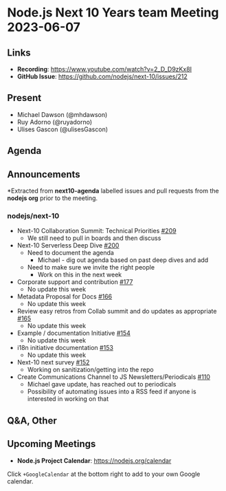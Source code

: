 # Node.js  Next 10 Years team Meeting 2023-06-07

## Links

* **Recording**:  <https://www.youtube.com/watch?v=2_D_D9zKx8I>
* **GitHub Issue**: <https://github.com/nodejs/next-10/issues/212>

## Present

* Michael Dawson (@mhdawson)
* Ruy Adorno (@ruyadorno)
* Ulises Gascon (@ulisesGascon)

## Agenda

## Announcements

*Extracted from **next10-agenda** labelled issues and pull requests from the **nodejs org** prior to the meeting.

### nodejs/next-10

* Next-10 Collaboration Summit: Technical Priorities [#209](https://github.com/nodejs/next-10/issues/209)
  * We still need to pull in boards and then discuss
* Next-10 Serverless Deep Dive [#200](https://github.com/nodejs/next-10/issues/200)
  * Need to document the agenda
    * Michael - dig out agenda based on past deep dives and add
  * Need to make sure we invite the right people
    * Work on this in the next week
* Corporate support and contribution [#177](https://github.com/nodejs/next-10/issues/177)
  * No update this week
* Metadata Proposal for Docs [#166](https://github.com/nodejs/next-10/issues/166)
  * No update this week
* Review easy retros from Collab summit and do updates as appropriate [#165](https://github.com/nodejs/next-10/issues/165)
  * No update this week
* Example / documentation Initiative [#154](https://github.com/nodejs/next-10/issues/154)
  * No update this week
* i18n initiative documentation [#153](https://github.com/nodejs/next-10/issues/153)
  * No update this week
* Next-10 next survey [#152](https://github.com/nodejs/next-10/issues/152)
  * Working on sanitization/getting into the repo
* Create Communications Channel to JS Newsletters/Periodicals [#110](https://github.com/nodejs/next-10/issues/110)
  * Michael gave update, has reached out to periodicals
  * Possibility of automating issues into a RSS feed if anyone is interested in working on that

## Q&A, Other

## Upcoming Meetings

* **Node.js Project Calendar**: <https://nodejs.org/calendar>

Click `+GoogleCalendar` at the bottom right to add to your own Google calendar.
